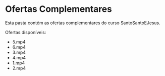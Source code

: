 # Ofertas Complementares

Esta pasta contém as ofertas complementares do curso SantoSantoEJesus.

Ofertas disponíveis:
- 5.mp4
- 6.mp4
- 3.mp4
- 4.mp4
- 1.mp4
- 2.mp4
